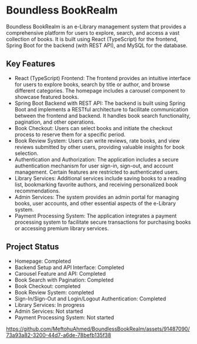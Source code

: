 # Boundless BookRealm

Boundless BookRealm is an e-Library management system that provides a comprehensive platform for users to explore, search, and access a vast collection of books. It is built using React (TypeScript) for the frontend, Spring Boot for the backend (with REST API), and MySQL for the database.

 
## Key Features
* React (TypeScript) Frontend: The frontend provides an intuitive interface for users to explore books, search by title or author, and browse different categories. The homepage includes a carousel component to showcase featured books.
* Spring Boot Backend with REST API: The backend is built using Spring Boot and implements a RESTful architecture to facilitate communication between the frontend and backend. It handles book search functionality, pagination, and other operations.
* Book Checkout: Users can select books and initiate the checkout process to reserve them for a specific period.
* Book Review System: Users can write reviews, rate books, and view reviews submitted by other users, providing valuable insights for book selection.
* Authentication and Authorization: The application includes a secure authentication mechanism for user sign-in, sign-out, and account management. Certain features are restricted to authenticated users.
* Library Services: Additional services include saving books to a reading list, bookmarking favorite authors, and receiving personalized book recommendations.
* Admin Services: The system provides an admin portal for managing books, user accounts, and other essential aspects of the e-Library system.
* Payment Processing System: The application integrates a payment processing system to facilitate secure transactions for purchasing books or accessing premium library services.


## Project Status
  * Homepage: Completed
  * Backend Setup and API Interface: Completed
  * Carousel Feature and API: Completed 
  * Book Search with Pagination: Completed
  * Book Checkout: completed
  * Book Review System: completed
  * Sign-In/Sign-Out and Login/Logout Authentication: Completed
  * Library Services: In progress
  * Admin Services: Not started
  * Payment Processing System: Not started




https://github.com/MeftohuAhmed/BoundlessBookRealm/assets/91487090/73a93a82-3200-44d7-a6de-78befb135f38



